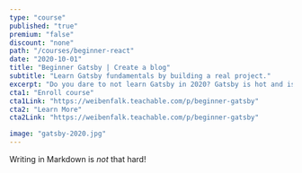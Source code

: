 ```yaml
---
type: "course"
published: "true"
premium: "false"
discount: "none"
path: "/courses/beginner-react"
date: "2020-10-01"
title: "Beginner Gatsby | Create a blog"
subtitle: "Learn Gatsby fundamentals by building a real project."
excerpt: "Do you dare to not learn Gatsby in 2020? Gatsby is hot and is gaing more and more ground. Excel as a Front End developer by learning Gatsby and build blazing fast modern web sites and apps."
cta1: "Enroll course"
cta1Link: "https://weibenfalk.teachable.com/p/beginner-gatsby"
cta2: "Learn More"
cta2Link: "https://weibenfalk.teachable.com/p/beginner-gatsby"

image: "gatsby-2020.jpg"
---
```

Writing in Markdown is _not_ that hard!

